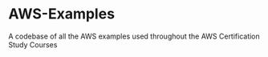 # AWS-Examples
A codebase of all the AWS examples used throughout the AWS Certification Study Courses
